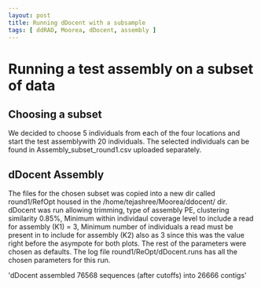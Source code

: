 ```yaml
---
layout: post
title: Running dDocent with a subsample
tags: [ ddRAD, Moorea, dDocent, assembly ]
---
```


# Running a test assembly on a subset of data

## Choosing a subset 
We decided to choose 5 individuals from each of the four locations and start the test assemblywith 20 individuals. The selected individuals can be found in Assembly_subset_round1.csv uploaded separately. 

## dDocent Assembly 
The files for the chosen subset was copied into a new dir called round1/RefOpt housed in the /home/tejashree/Moorea/ddocent/ dir. 
dDocent was run allowing trimming, type of assembly PE, clustering similarity 0.85%, Minimum within individaul coverage level to include a read for assembly (K1) = 3, Minimum number of individuals a read must be present in to include for assembly (K2) also as 3 since this was the value right before the asympote for both plots. The rest of the parameters were chosen as defaults. The log file round1/ReOpt/dDocent.runs has all the chosen parameters for this run. 

'dDocent assembled 76568 sequences (after cutoffs) into 26666 contigs'

